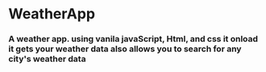 # WeatherApp
### A weather app. using vanila javaScript, Html, and css  it onload it gets your weather data also allows you to search for any city's weather data